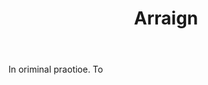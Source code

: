---
title: Arraign
letter: A
permalink: "/definitions/bld-arraign.html"
body: In oriminal praotioe. To
published_at: '2018-07-07'
source: Black's Law Dictionary 2nd Ed (1910)
layout: post
---
